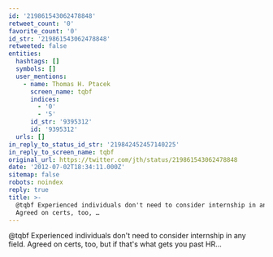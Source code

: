 ```yaml
---
id: '219861543062478848'
retweet_count: '0'
favorite_count: '0'
id_str: '219861543062478848'
retweeted: false
entities:
  hashtags: []
  symbols: []
  user_mentions:
    - name: Thomas H. Ptacek
      screen_name: tqbf
      indices:
        - '0'
        - '5'
      id_str: '9395312'
      id: '9395312'
  urls: []
in_reply_to_status_id_str: '219842452457140225'
in_reply_to_screen_name: tqbf
original_url: https://twitter.com/jth/status/219861543062478848
date: '2012-07-02T18:34:11.000Z'
sitemap: false
robots: noindex
reply: true
title: >-
  @tqbf Experienced individuals don't need to consider internship in any field.
  Agreed on certs, too, …
---
```


@tqbf Experienced individuals don't need to consider internship in any field. Agreed on certs, too, but if that's what gets you past HR...
